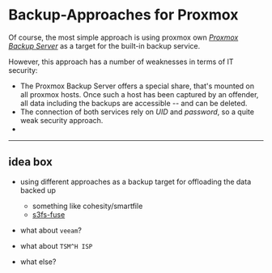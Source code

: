 # Backup-Approaches for Proxmox
Of course, the most simple approach is using proxmox own [*Proxmox Backup Server*](https://www.proxmox.com/en/products/proxmox-backup-server/overview) as a target for the built-in backup service.

However, this approach has a number of weaknesses in terms of IT security:
- The Proxmox Backup Server offers a special share, that's mounted on all proxmox hosts. Once such a host has been captured by an offender, all data including the backups are accessible -- and can be deleted.
- The connection of both services rely on *UID* and *password*, so a quite weak security approach.
- 
---
## idea box
- using different approaches as a backup target for offloading the data backed up
  - something like cohesity/smartfile
  - [s3fs-fuse](https://github.com/s3fs-fuse)

- what about `veeam`?
- what about `TSM^H ISP`
- what else?
